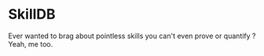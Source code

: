 # SkillDB

Ever wanted to brag about pointless skills you can't even prove or quantify ? Yeah, me too.
